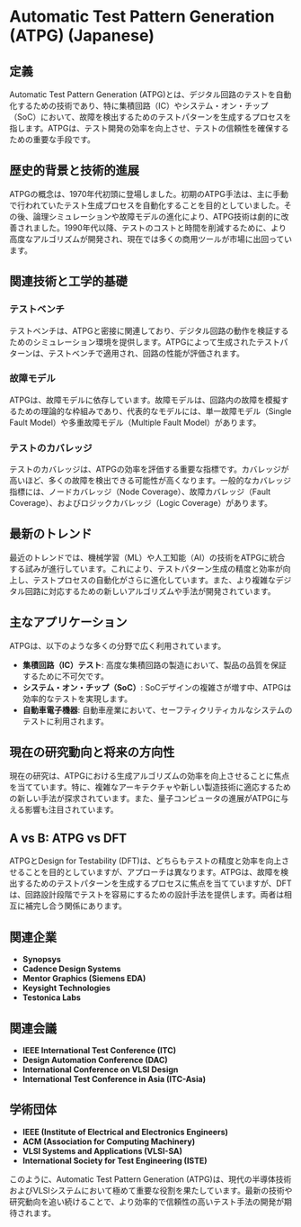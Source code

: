 # Automatic Test Pattern Generation (ATPG) (Japanese)

## 定義
Automatic Test Pattern Generation (ATPG)とは、デジタル回路のテストを自動化するための技術であり、特に集積回路（IC）やシステム・オン・チップ（SoC）において、故障を検出するためのテストパターンを生成するプロセスを指します。ATPGは、テスト開発の効率を向上させ、テストの信頼性を確保するための重要な手段です。

## 歴史的背景と技術的進展
ATPGの概念は、1970年代初頭に登場しました。初期のATPG手法は、主に手動で行われていたテスト生成プロセスを自動化することを目的としていました。その後、論理シミュレーションや故障モデルの進化により、ATPG技術は劇的に改善されました。1990年代以降、テストのコストと時間を削減するために、より高度なアルゴリズムが開発され、現在では多くの商用ツールが市場に出回っています。

## 関連技術と工学的基礎
### テストベンチ
テストベンチは、ATPGと密接に関連しており、デジタル回路の動作を検証するためのシミュレーション環境を提供します。ATPGによって生成されたテストパターンは、テストベンチで適用され、回路の性能が評価されます。

### 故障モデル
ATPGは、故障モデルに依存しています。故障モデルは、回路内の故障を模擬するための理論的な枠組みであり、代表的なモデルには、単一故障モデル（Single Fault Model）や多重故障モデル（Multiple Fault Model）があります。

### テストのカバレッジ
テストのカバレッジは、ATPGの効率を評価する重要な指標です。カバレッジが高いほど、多くの故障を検出できる可能性が高くなります。一般的なカバレッジ指標には、ノードカバレッジ（Node Coverage）、故障カバレッジ（Fault Coverage）、およびロジックカバレッジ（Logic Coverage）があります。

## 最新のトレンド
最近のトレンドでは、機械学習（ML）や人工知能（AI）の技術をATPGに統合する試みが進行しています。これにより、テストパターン生成の精度と効率が向上し、テストプロセスの自動化がさらに進化しています。また、より複雑なデジタル回路に対応するための新しいアルゴリズムや手法が開発されています。

## 主なアプリケーション
ATPGは、以下のような多くの分野で広く利用されています。
- **集積回路（IC）テスト**: 高度な集積回路の製造において、製品の品質を保証するために不可欠です。
- **システム・オン・チップ（SoC）**: SoCデザインの複雑さが増す中、ATPGは効率的なテストを実現します。
- **自動車電子機器**: 自動車産業において、セーフティクリティカルなシステムのテストに利用されます。

## 現在の研究動向と将来の方向性
現在の研究は、ATPGにおける生成アルゴリズムの効率を向上させることに焦点を当てています。特に、複雑なアーキテクチャや新しい製造技術に適応するための新しい手法が探求されています。また、量子コンピュータの進展がATPGに与える影響も注目されています。

## A vs B: ATPG vs DFT
ATPGとDesign for Testability (DFT)は、どちらもテストの精度と効率を向上させることを目的としていますが、アプローチは異なります。ATPGは、故障を検出するためのテストパターンを生成するプロセスに焦点を当てていますが、DFTは、回路設計段階でテストを容易にするための設計手法を提供します。両者は相互に補完し合う関係にあります。

## 関連企業
- **Synopsys**
- **Cadence Design Systems**
- **Mentor Graphics (Siemens EDA)**
- **Keysight Technologies**
- **Testonica Labs**

## 関連会議
- **IEEE International Test Conference (ITC)**
- **Design Automation Conference (DAC)**
- **International Conference on VLSI Design**
- **International Test Conference in Asia (ITC-Asia)**

## 学術団体
- **IEEE (Institute of Electrical and Electronics Engineers)**
- **ACM (Association for Computing Machinery)**
- **VLSI Systems and Applications (VLSI-SA)**
- **International Society for Test Engineering (ISTE)**

このように、Automatic Test Pattern Generation (ATPG)は、現代の半導体技術およびVLSIシステムにおいて極めて重要な役割を果たしています。最新の技術や研究動向を追い続けることで、より効率的で信頼性の高いテスト手法の開発が期待されます。